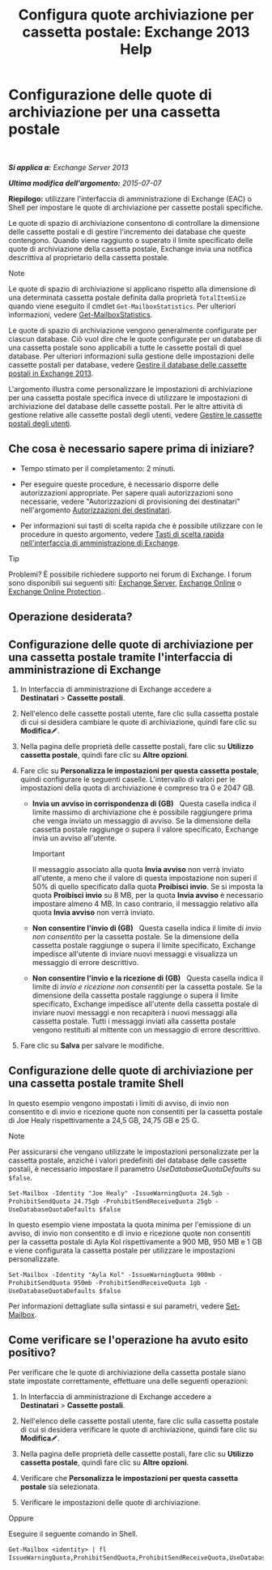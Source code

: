 ﻿---
title: 'Configura quote archiviazione per cassetta postale: Exchange 2013 Help'
TOCTitle: Configurazione delle quote di archiviazione per una cassetta postale
ms:assetid: 5f5fe292-c80e-4a0b-b3e6-e193ea5171d0
ms:mtpsurl: https://technet.microsoft.com/it-it/library/Aa998353(v=EXCHG.150)
ms:contentKeyID: 50555602
ms.date: 01/04/2018
mtps_version: v=EXCHG.150
ms.translationtype: HT
---

# Configurazione delle quote di archiviazione per una cassetta postale

 

_**Si applica a:** Exchange Server 2013_

_**Ultima modifica dell'argomento:** 2015-07-07_

**Riepilogo:**  utilizzare l'interfaccia di amministrazione di Exchange (EAC) o Shell per impostare le quote di archiviazione per cassette postali specifiche.

Le quote di spazio di archiviazione consentono di controllare la dimensione delle cassette postali e di gestire l'incremento dei database che queste contengono. Quando viene raggiunto o superato il limite specificato delle quote di archiviazione della cassetta postale, Exchange invia una notifica descrittiva al proprietario della cassetta postale.


> [!NOTE]
> Le quote di spazio di archiviazione si applicano rispetto alla dimensione di una determinata cassetta postale definita dalla proprietà <CODE>TotalItemSize</CODE> quando viene eseguito il cmdlet <CODE>Get-MailboxStatistics</CODE>. Per ulteriori informazioni, vedere <A href="https://technet.microsoft.com/it-it/library/bb124612(v=exchg.150)">Get-MailboxStatistics</A>.



Le quote di spazio di archiviazione vengono generalmente configurate per ciascun database. Ciò vuol dire che le quote configurate per un database di una cassetta postale sono applicabili a tutte le cassette postali di quel database. Per ulteriori informazioni sulla gestione delle impostazioni delle cassette postali per database, vedere [Gestire il database delle cassette postali in Exchange 2013](manage-mailbox-databases-in-exchange-2013-exchange-2013-help.md).

L'argomento illustra come personalizzare le impostazioni di archiviazione per una cassetta postale specifica invece di utilizzare le impostazioni di archiviazione del database delle cassette postali. Per le altre attività di gestione relative alle cassette postali degli utenti, vedere [Gestire le cassette postali degli utenti](https://docs.microsoft.com/it-it/exchange/recipients-in-exchange-online/manage-user-mailboxes/manage-user-mailboxes).

## Che cosa è necessario sapere prima di iniziare?

  - Tempo stimato per il completamento: 2 minuti.

  - Per eseguire queste procedure, è necessario disporre delle autorizzazioni appropriate. Per sapere quali autorizzazioni sono necessarie, vedere "Autorizzazioni di provisioning dei destinatari" nell'argomento [Autorizzazioni dei destinatari](recipients-permissions-exchange-2013-help.md).

  - Per informazioni sui tasti di scelta rapida che è possibile utilizzare con le procedure in questo argomento, vedere [Tasti di scelta rapida nell'interfaccia di amministrazione di Exchange](keyboard-shortcuts-in-the-exchange-admin-center-exchange-online-protection-help.md).


> [!TIP]
> Problemi? È possibile richiedere supporto nei forum di Exchange. I forum sono disponibili sui seguenti siti: <A href="https://go.microsoft.com/fwlink/p/?linkid=60612">Exchange Server</A>, <A href="https://go.microsoft.com/fwlink/p/?linkid=267542">Exchange Online</A> o <A href="https://go.microsoft.com/fwlink/p/?linkid=285351">Exchange Online Protection</A>..



## Operazione desiderata?

## Configurazione delle quote di archiviazione per una cassetta postale tramite l'interfaccia di amministrazione di Exchange

1.  In Interfaccia di amministrazione di Exchange accedere a **Destinatari** \> **Cassette postali**.

2.  Nell'elenco delle cassette postali utente, fare clic sulla cassetta postale di cui si desidera cambiare le quote di archiviazione, quindi fare clic su **Modifica**![Icona Modifica](images/JJ218640.6f53ccb2-1f13-4c02-bea0-30690e6ea71d(EXCHG.150).gif "Icona Modifica").

3.  Nella pagina delle proprietà delle cassette postali, fare clic su **Utilizzo cassetta postale**, quindi fare clic su **Altre opzioni**.

4.  Fare clic su **Personalizza le impostazioni per questa cassetta postale**, quindi configurare le seguenti caselle. L'intervallo di valori per le impostazioni della quota di archiviazione è compreso tra 0 e 2047 GB.
    
      - **Invia un avviso in corrispondenza di (GB)**   Questa casella indica il limite massimo di archiviazione che è possibile raggiungere prima che venga inviato un messaggio di avviso. Se la dimensione della cassetta postale raggiunge o supera il valore specificato, Exchange invia un avviso all'utente.
        

        > [!IMPORTANT]
        > Il messaggio associato alla quota <STRONG>Invia avviso</STRONG> non verrà inviato all'utente, a meno che il valore di questa impostazione non superi il 50% di quello specificato dalla quota <STRONG>Proibisci invio</STRONG>. Se si imposta la quota <STRONG>Proibisci invio</STRONG> su 8 MB, per la quota <STRONG>Invia avviso</STRONG> è necessario impostare almeno 4 MB. In caso contrario, il messaggio relativo alla quota <STRONG>Invia avviso</STRONG> non verrà inviato.

    
      - **Non consentire l'invio di (GB)**   Questa casella indica il limite di *invio non consentito* per la cassetta postale. Se la dimensione della cassetta postale raggiunge o supera il limite specificato, Exchange impedisce all'utente di inviare nuovi messaggi e visualizza un messaggio di errore descrittivo.
    
      - **Non consentire l'invio e la ricezione di (GB)**   Questa casella indica il limite di *invio e ricezione non consentiti* per la cassetta postale. Se la dimensione della cassetta postale raggiunge o supera il limite specificato, Exchange impedisce all'utente della cassetta postale di inviare nuovi messaggi e non recapiterà i nuovi messaggi alla cassetta postale. Tutti i messaggi inviati alla cassetta postale vengono restituiti al mittente con un messaggio di errore descrittivo.

5.  Fare clic su **Salva** per salvare le modifiche.

## Configurazione delle quote di archiviazione per una cassetta postale tramite Shell

In questo esempio vengono impostati i limiti di avviso, di invio non consentito e di invio e ricezione quote non consentiti per la cassetta postale di Joe Healy rispettivamente a 24,5 GB, 24,75 GB e 25 G.


> [!NOTE]
> Per assicurarsi che vengano utilizzate le impostazioni personalizzate per la cassetta postale, anziché i valori predefiniti del database delle cassette postali, è necessario impostare il parametro <EM>UseDatabaseQuotaDefaults</EM> su <CODE>$false</CODE>.



    Set-Mailbox -Identity "Joe Healy" -IssueWarningQuota 24.5gb -ProhibitSendQuota 24.75gb -ProhibitSendReceiveQuota 25gb -UseDatabaseQuotaDefaults $false

In questo esempio viene impostata la quota minima per l'emissione di un avviso, di invio non consentito e di invio e ricezione quote non consentiti per la cassetta postale di Ayla Kol rispettivamente a 900 MB, 950 MB e 1 GB e viene configurata la cassetta postale per utilizzare le impostazioni personalizzate.

    Set-Mailbox -Identity "Ayla Kol" -IssueWarningQuota 900mb -ProhibitSendQuota 950mb -ProhibitSendReceiveQuota 1gb -UseDatabaseQuotaDefaults $false

Per informazioni dettagliate sulla sintassi e sui parametri, vedere [Set-Mailbox](https://technet.microsoft.com/it-it/library/bb123981\(v=exchg.150\)).

## Come verificare se l'operazione ha avuto esito positivo?

Per verificare che le quote di archiviazione della cassetta postale siano state impostate correttamente, effettuare una delle seguenti operazioni:

1.  In Interfaccia di amministrazione di Exchange accedere a **Destinatari** \> **Cassette postali**.

2.  Nell'elenco delle cassette postali utente, fare clic sulla cassetta postale di cui si desidera verificare le quote di archiviazione, quindi fare clic su **Modifica**![Icona Modifica](images/JJ218640.6f53ccb2-1f13-4c02-bea0-30690e6ea71d(EXCHG.150).gif "Icona Modifica").

3.  Nella pagina delle proprietà delle cassette postali, fare clic su **Utilizzo cassetta postale**, quindi fare clic su **Altre opzioni**.

4.  Verificare che **Personalizza le impostazioni per questa cassetta postale** sia selezionata.

5.  Verificare le impostazioni delle quote di archiviazione.

Oppure

Eseguire il seguente comando in Shell.

    Get-Mailbox <identity> | fl IssueWarningQuota,ProhibitSendQuota,ProhibitSendReceiveQuota,UseDatabaseQuotaDefaults

